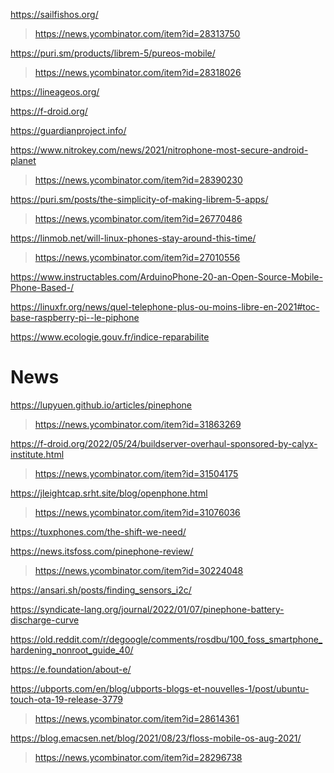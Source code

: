 https://sailfishos.org/
> https://news.ycombinator.com/item?id=28313750

https://puri.sm/products/librem-5/pureos-mobile/
> https://news.ycombinator.com/item?id=28318026

https://lineageos.org/

https://f-droid.org/

https://guardianproject.info/

https://www.nitrokey.com/news/2021/nitrophone-most-secure-android-planet
> https://news.ycombinator.com/item?id=28390230

https://puri.sm/posts/the-simplicity-of-making-librem-5-apps/
> https://news.ycombinator.com/item?id=26770486

https://linmob.net/will-linux-phones-stay-around-this-time/
> https://news.ycombinator.com/item?id=27010556

https://www.instructables.com/ArduinoPhone-20-an-Open-Source-Mobile-Phone-Based-/

https://linuxfr.org/news/quel-telephone-plus-ou-moins-libre-en-2021#toc-base-raspberry-pi--le-piphone

https://www.ecologie.gouv.fr/indice-reparabilite

# News
https://lupyuen.github.io/articles/pinephone
> https://news.ycombinator.com/item?id=31863269

https://f-droid.org/2022/05/24/buildserver-overhaul-sponsored-by-calyx-institute.html
> https://news.ycombinator.com/item?id=31504175

https://jleightcap.srht.site/blog/openphone.html
> https://news.ycombinator.com/item?id=31076036

https://tuxphones.com/the-shift-we-need/

https://news.itsfoss.com/pinephone-review/
> https://news.ycombinator.com/item?id=30224048

https://ansari.sh/posts/finding_sensors_i2c/

https://syndicate-lang.org/journal/2022/01/07/pinephone-battery-discharge-curve

https://old.reddit.com/r/degoogle/comments/rosdbu/100_foss_smartphone_hardening_nonroot_guide_40/

https://e.foundation/about-e/

https://ubports.com/en/blog/ubports-blogs-et-nouvelles-1/post/ubuntu-touch-ota-19-release-3779
> https://news.ycombinator.com/item?id=28614361

https://blog.emacsen.net/blog/2021/08/23/floss-mobile-os-aug-2021/
> https://news.ycombinator.com/item?id=28296738